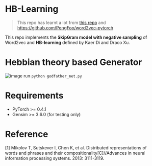 # HB-Learning

> This repo has learnt a lot from [this repo](https://github.com/Adoni/word2vec_pytorch) and https://github.com/PengFoo/word2vec-pytorch

This repo implements the **SkipGram model with negative sampling** of Word2vec and **HB-learning** defined by Kaer Di and Draco Xu.

# Hebbian theory based Generator
![image](https://user-images.githubusercontent.com/56213541/121285192-87cdc000-c910-11eb-9742-e1292758bcac.png)
run 
`python godfather_net.py` 

# Requirements
- PyTorch >= 0.4.1
- Gensim >= 3.6.0 (for testing only)


# Reference
[1] Mikolov T, Sutskever I, Chen K, et al. Distributed representations of words and phrases and their compositionality[C]//Advances in neural information processing systems. 2013: 3111-3119.
